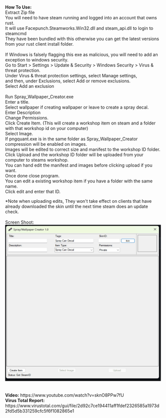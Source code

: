 <p><strong>How To Use:</strong><br>Extract Zip file<br>You will need to have steam running and logged into an account that owns rust.&nbsp;<br>It will use Facepunch.Steamworks.Win32.dll and steam_api.dll to login to steamcmd<br>They have been bundled with this otherwise you can get the latest versions from your rust client install folder.<br><br>If Windows is falsely flagging this exe as malicious, you will need to add an exception to windows security.<br>Go to Start &gt; Settings &gt; Update &amp; Security &gt; Windows Security &gt; Virus &amp; threat protection.&nbsp;<br>Under Virus &amp; threat protection settings, select Manage settings,&nbsp;<br>and then, under Exclusions, select Add or remove exclusions.<br>Select Add an exclusion<br><br>Run Spray_Wallpaper_Creator.exe<br>Enter a title.<br>Select wallpaper if creating wallpaper or leave to create a spray decal.<br>Enter Description<br>Change Permissions.<br>Click Create Item. (This will create a workshop item on steam and a folder with that workshop id on your computer)<br>Select Image.<br>If pngquant.exe is in the same folder as Spray_Wallpaper_Creator compression will be enabled on images.<br>Images will be edited to correct size and manifest to the workshop ID folder.<br>Click Upload and the workshop ID folder will be uploaded from your computer to steams workshop.<br>You can hand edit the manifest and images before clicking upload if you want.<br>Once done close program.<br>You can edit a existing workshop item if you have a folder with the same name.<br>Click edit and enter that ID.</p>
<p>*Note when uploading edits, They won't take effect on clients that have already downloaded the skin until the next time steam does an update check.<br><br>Screen Shoot:<br><img src="https://github.com/bmgjet/Spray_Wallpaper_Creator/blob/main/screenshot.png?raw=true" alt="ScreenShot">&nbsp;<br><br><strong>Video:</strong> https://www.youtube.com/watch?v=sknO8PPw7fU&nbsp;<br><strong>Virus Total Report:</strong> https://www.virustotal.com/gui/file/2d92c7ce194411aff1fdef2326585a1973d2fd5d5b331259cfc5f6f1082865e1</p>
